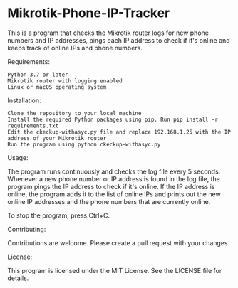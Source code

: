 # Mikrotik-Phone-IP-Tracker

This is a program that checks the Mikrotik router logs for new phone numbers and IP addresses, pings each IP address to check if it's online and keeps track of online IPs and phone numbers.

Requirements:

    Python 3.7 or later
    Mikrotik router with logging enabled
    Linux or macOS operating system

Installation:

    Clone the repository to your local machine
    Install the required Python packages using pip. Run pip install -r requirements.txt
    Edit the ckeckup-withasyc.py file and replace 192.168.1.25 with the IP address of your Mikrotik router
    Run the program using python ckeckup-withasyc.py

Usage:

The program runs continuously and checks the log file every 5 seconds. Whenever a new phone number or IP address is found in the log file, the program pings the IP address to check if it's online. If the IP address is online, the program adds it to the list of online IPs and prints out the new online IP addresses and the phone numbers that are currently online.

To stop the program, press Ctrl+C.

Contributing:

Contributions are welcome. Please create a pull request with your changes.

License:

This program is licensed under the MIT License. See the LICENSE file for details.

